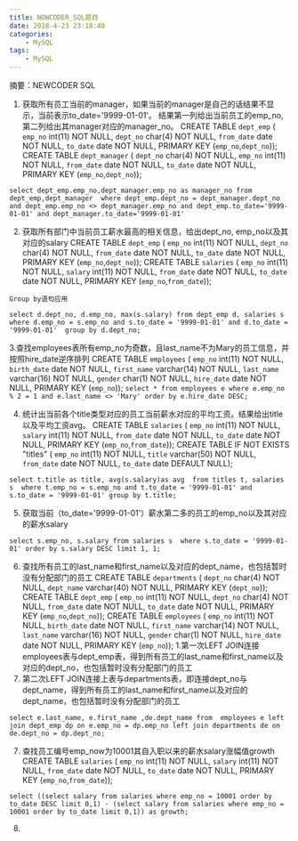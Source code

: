 ```yaml
---
title: NOWCODER_SQL题目
date: 2018-4-23 23:18:40
categories:
	- MySQL
tags:
	- MySQL
---
```

摘要：NEWCODER SQL
<!-- more -->
1. 获取所有员工当前的manager，如果当前的manager是自己的话结果不显示，当前表示to_date='9999-01-01'。
结果第一列给出当前员工的emp_no,第二列给出其manager对应的manager_no。
CREATE TABLE `dept_emp` (
	`emp_no` int(11) NOT NULL,
	`dept_no` char(4) NOT NULL,
	`from_date` date NOT NULL,
	`to_date` date NOT NULL,
	PRIMARY KEY (`emp_no`,`dept_no`));
	CREATE TABLE `dept_manager` (
	`dept_no` char(4) NOT NULL,
	`emp_no` int(11) NOT NULL,
	`from_date` date NOT NULL,
	`to_date` date NOT NULL,
	PRIMARY KEY (`emp_no`,`dept_no`));

`select dept_emp.emp_no,dept_manager.emp_no as manager_no from dept_emp,dept_manager 
where dept_emp.dept_no = dept_manager.dept_no
and dept_emp.emp_no <> dept_manager.emp_no
and dept_emp.to_date='9999-01-01' and dept_manager.to_date='9999-01-01'`

2. 获取所有部门中当前员工薪水最高的相关信息，给出dept_no, emp_no以及其对应的salary
	CREATE TABLE `dept_emp` (
	`emp_no` int(11) NOT NULL,
	`dept_no` char(4) NOT NULL,
	`from_date` date NOT NULL,
	`to_date` date NOT NULL,
	PRIMARY KEY (`emp_no`,`dept_no`));
	CREATE TABLE `salaries` (
	`emp_no` int(11) NOT NULL,
	`salary` int(11) NOT NULL,
	`from_date` date NOT NULL,
	`to_date` date NOT NULL,
	PRIMARY KEY (`emp_no`,`from_date`));

`Group by语句应用`

`select d.dept_no, d.emp_no, max(s.salary) from dept_emp d, salaries s 
where d.emp_no = s.emp_no and s.to_date = '9999-01-01' and d.to_date = '9999-01-01' 
group by d.dept_no;`

3.查找employees表所有emp_no为奇数，且last_name不为Mary的员工信息，并按照hire_date逆序排列
	CREATE TABLE `employees` (
	`emp_no` int(11) NOT NULL,
	`birth_date` date NOT NULL,
	`first_name` varchar(14) NOT NULL,
	`last_name` varchar(16) NOT NULL,
	`gender` char(1) NOT NULL,
	`hire_date` date NOT NULL,
	PRIMARY KEY (`emp_no`));
`select * from employees e where e.emp_no % 2 = 1 and e.last_name <> 'Mary'
order by e.hire_date DESC;`

4. 统计出当前各个title类型对应的员工当前薪水对应的平均工资。结果给出title以及平均工资avg。
	CREATE TABLE `salaries` (
	`emp_no` int(11) NOT NULL,
	`salary` int(11) NOT NULL,
	`from_date` date NOT NULL,
	`to_date` date NOT NULL,
	PRIMARY KEY (`emp_no`,`from_date`));
	CREATE TABLE IF NOT EXISTS "titles" (
	`emp_no` int(11) NOT NULL,
	`title` varchar(50) NOT NULL,
	`from_date` date NOT NULL,
	`to_date` date DEFAULT NULL);


`select t.title as title, avg(s.salary)as avg  from titles t, salaries s 
where t.emp_no = s.emp_no and t.to_date = '9999-01-01' and s.to_date = '9999-01-01'
group by t.title;`

5. 获取当前（to_date='9999-01-01'）薪水第二多的员工的emp_no以及其对应的薪水salary

`select s.emp_no, s.salary from salaries s 
where s.to_date = '9999-01-01' order by s.salary DESC
limit 1, 1;`


6. 查找所有员工的last_name和first_name以及对应的dept_name，也包括暂时没有分配部门的员工
	CREATE TABLE `departments` (
	`dept_no` char(4) NOT NULL,
	`dept_name` varchar(40) NOT NULL,
	PRIMARY KEY (`dept_no`));
	CREATE TABLE `dept_emp` (
	`emp_no` int(11) NOT NULL,
	`dept_no` char(4) NOT NULL,
	`from_date` date NOT NULL,
	`to_date` date NOT NULL,
	PRIMARY KEY (`emp_no`,`dept_no`));
	CREATE TABLE `employees` (
	`emp_no` int(11) NOT NULL,
	`birth_date` date NOT NULL,
	`first_name` varchar(14) NOT NULL,
	`last_name` varchar(16) NOT NULL,
	`gender` char(1) NOT NULL,
	`hire_date` date NOT NULL,
	PRIMARY KEY (`emp_no`));
1.第一次LEFT JOIN连接employees表与dept_emp表，得到所有员工的last_name和first_name以及对应的dept_no，也包括暂时没有分配部门的员工
2. 第二次LEFT JOIN连接上表与departments表，即连接dept_no与dept_name，得到所有员工的last_name和first_name以及对应的dept_name，也包括暂时没有分配部门的员工 


`select e.last_name, e.first_name ,de.dept_name from 
employees e left join dept_emp dp on e.emp_no = dp.emp_no
left join departments de on de.dept_no = dp.dept_no;`

7. 查找员工编号emp_now为10001其自入职以来的薪水salary涨幅值growth
	CREATE TABLE `salaries` (
	`emp_no` int(11) NOT NULL,
	`salary` int(11) NOT NULL,
	`from_date` date NOT NULL,
	`to_date` date NOT NULL,
	PRIMARY KEY (`emp_no`,`from_date`));

`select ((select salary from salaries where emp_no = 10001 order by to_date DESC limit 0,1) - (select salary from salaries where emp_no = 10001 order by to_date limit 0,1))
as growth;`

8. 